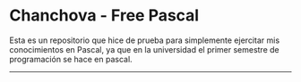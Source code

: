 
# Chanchova - Free Pascal

Esta es un repositorio que hice de prueba para simplemente ejercitar mis conocimientos en Pascal, ya que en la universidad el primer semestre de programación se hace en pascal.

---




